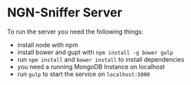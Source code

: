 NGN-Sniffer Server
==================

To run the server you need the following things:

* install node with npm
* install bower and gupt with `npm install -g bower gulp`
* run `npm install` and `bower install` to install dependencies
* you need a running MongoDB Instance on localhost
* run `gulp` to start the service on `localhost:5000`
